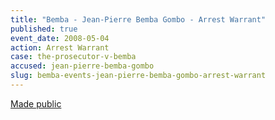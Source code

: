 ```yaml
---
title: "Bemba - Jean-Pierre Bemba Gombo - Arrest Warrant"
published: true
event_date: 2008-05-04
action: Arrest Warrant
case: the-prosecutor-v-bemba
accused: jean-pierre-bemba-gombo
slug: bemba-events-jean-pierre-bemba-gombo-arrest-warrant
---
```


[Made public](http://www.icc-cpi.int/iccdocs/doc/doc1694691.pdf)

